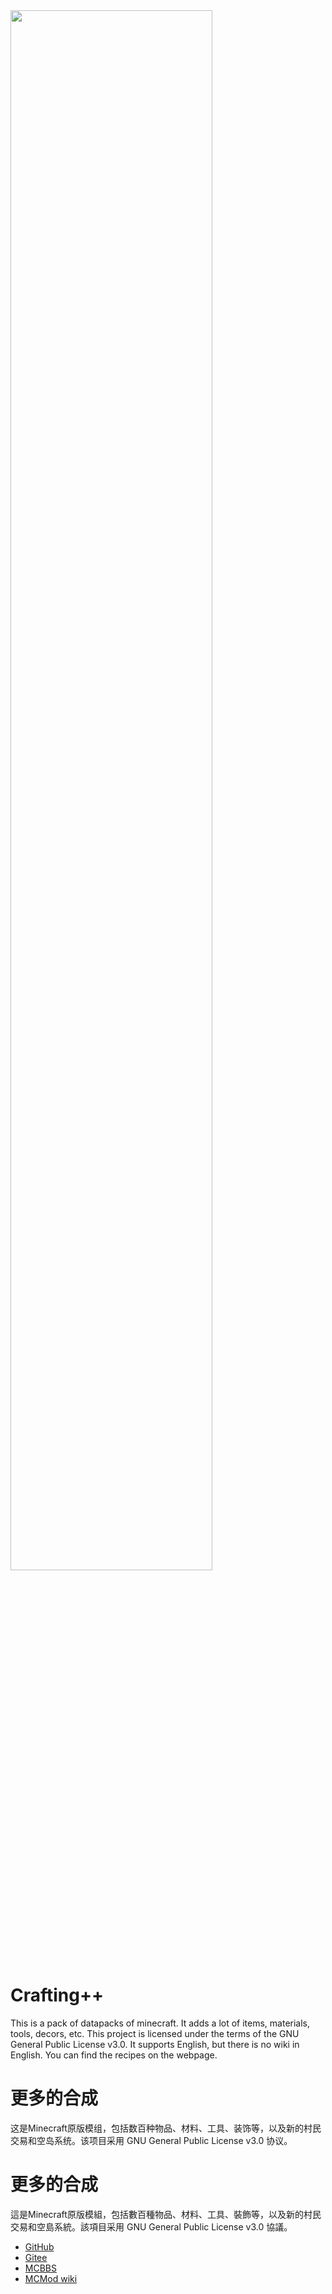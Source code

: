 <img src="https://zhangshenxing.gitee.io/craftingplusplus/items/screenshots/banner.png" width="80%">

# Crafting++
This is a pack of datapacks of minecraft.
It adds a lot of items, materials, tools, decors, etc.
This project is licensed under the terms of the GNU General Public License v3.0.
It supports English, but there is no wiki in English. You can find the recipes on the webpage.

# 更多的合成
这是Minecraft原版模组，包括数百种物品、材料、工具、装饰等，以及新的村民交易和空岛系统。该项目采用 GNU General Public License v3.0 协议。

# 更多的合成
這是Minecraft原版模組，包括數百種物品、材料、工具、裝飾等，以及新的村民交易和空島系統。該項目采用 GNU General Public License v3.0 協議。

* [GitHub](https://ruhuasiyu.github.io/CraftingPlusPlus/)
* [Gitee](https://zhangshenxing.gitee.io/CraftingPlusPlus/)
* [MCBBS](http://www.mcbbs.net/thread-696861-1-1.html)
* [MCMod wiki](https://www.mcmod.cn/class/1297.html)
